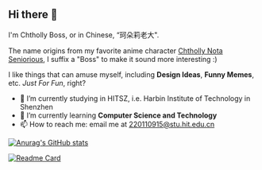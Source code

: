 ## Hi there 👋

I'm Chtholly Boss, or in Chinese, “珂朵莉老大".

The name origins from my favorite anime character [Chtholly Nota Seniorious](https://suka-suka.fandom.com/wiki/Chtholly_Nota_Seniorious), I suffix a "Boss" to make it sound more interesting :)

I like things that can amuse myself, including **Design Ideas**, **Funny Memes**, etc.
_Just For Fun_, right?

- 🔭 I’m currently studying in HITSZ, i.e. Harbin Institute of Technology in Shenzhen
- 🌱 I’m currently learning **Computer Science and Technology**
- 📫 How to reach me: email me at 220110915@stu.hit.edu.cn

[![Anurag's GitHub stats](https://github-readme-stats.vercel.app/api?username=Chtholly-Boss)](https://github.com/anuraghazra/github-readme-stats)

[![Readme Card](https://github-readme-stats.vercel.app/api/pin/?username=Chtholly-Boss&repo=hitFuse)](https://github.com/Chtholly-Boss/hitFuse)
